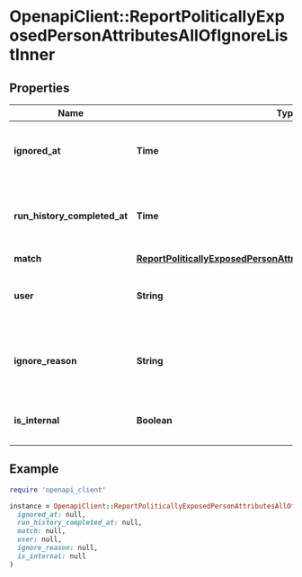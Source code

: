 # OpenapiClient::ReportPoliticallyExposedPersonAttributesAllOfIgnoreListInner

## Properties

| Name | Type | Description | Notes |
| ---- | ---- | ----------- | ----- |
| **ignored_at** | **Time** | The datetime when the entry was ignored. | [optional] |
| **run_history_completed_at** | **Time** | The datetime when the run history was completed. | [optional] |
| **match** | [**ReportPoliticallyExposedPersonAttributesAllOfIgnoreListInnerMatch**](ReportPoliticallyExposedPersonAttributesAllOfIgnoreListInnerMatch.md) |  | [optional] |
| **user** | **String** | The user who added the entry to the ignore list. | [optional] |
| **ignore_reason** | **String** | The reason why the entry was added to the ignore list. | [optional] |
| **is_internal** | **Boolean** | Indicates if the ignore list entry is internal. | [optional] |

## Example

```ruby
require 'openapi_client'

instance = OpenapiClient::ReportPoliticallyExposedPersonAttributesAllOfIgnoreListInner.new(
  ignored_at: null,
  run_history_completed_at: null,
  match: null,
  user: null,
  ignore_reason: null,
  is_internal: null
)
```

